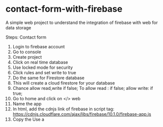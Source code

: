# contact-form-with-firebase
A simple web project to understand the integration of firebase with web for data storage

Steps:
Contact form

1.	Login to firebase account
2.	Go to console
3.	Create project
4.	Click on real time database
5.	Use locked mode for security
6.	Click rules and set write to true
7.	Do the same for Firestore database
8.	This will create a cloud firestore for your database
9.	Chance allow read,write if false; 
To
allow read : if false;
allow write: if true;
10.	Go to home and click on </> web
11.	Name the app
12.	In html, add the cdnjs link of firebase in script tag:
https://cdnjs.cloudflare.com/ajax/libs/firebase/10.1.0/firebase-app.js
13.	Copy the Use a <script> tag part
14.	Paste firebase config part in mail.js
15.	Initialize app by :
firebase.initializeApp(firebaseConfig);
16.	Reference your database:
var contactFormDB = firebase.database().ref(‘contactForm’)
17.	Add event listener to your form:
document.getElementById("contactForm").addEventListener("submit", submitForm);
18.	Implement the submitForm callback function:
function submitForm(e) {
  e.preventDefault();

  var name = getElementVal("name");
  var emailid = getElementVal("emailid");
  var msgContent = getElementVal("msgContent");

  saveMessages(name, emailid, msgContent);
  //   enable alert
  document.querySelector(".alert").style.display = "block";
  //   remove the alert
  setTimeout(() => {
    document.querySelector(".alert").style.display = "none";
  }, 3000);
  //   reset the form
  document.getElementById("contactForm").reset();
}

19.	Define the saveMessages function that will save the data to the firebase:
const saveMessages = (name, emailid, msgContent) => {
  var newContactForm = contactFormDB.push();

  newContactForm.set({
    name: name,
    emailid: emailid,
    msgContent: msgContent,
  });
};
20.	Define the getElementVal function used earlier:
const getElementVal = (id) => {
  return document.getElementById(id).value;
};



https://github.com/igk1710/contact-form-with-firebase/assets/140341197/415c0b38-95c9-439f-8469-e2d687e4a535


